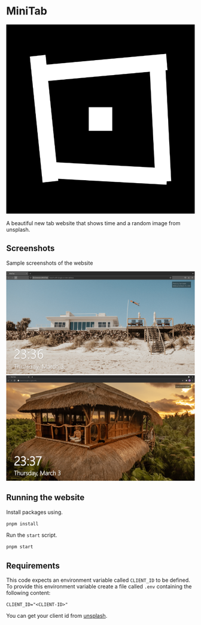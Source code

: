# MiniTab

![logo](./static/minitab.svg)

A beautiful new tab website that shows time and a random image from unsplash.

## Screenshots

Sample screenshots of the website

![1](./screenshots/1.png)
![2](./screenshots/2.png)

## Running the website

Install packages using.

```bash
pnpm install
```

Run the `start` script.

```bash
pnpm start
```

## Requirements

This code expects an environment variable called `CLIENT_ID` to be defined. To provide this environment variable create a file called `.env` containing the following content:

```dotenv
CLIENT_ID="<CLIENT-ID>"
```

You can get your client id from [unsplash](https://unsplash.com/developers).
